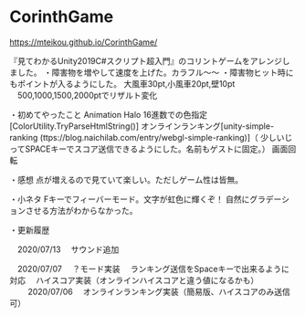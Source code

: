 # CorinthGame

https://mteikou.github.io/CorinthGame/

『見てわかるUnity2019C#スクリプト超入門』のコリントゲームをアレンジしました。
・障害物を増やして速度を上げた。カラフル～～
・障害物ヒット時にもポイントが入るようにした。
  大風車30pt,小風車20pt,壁10pt
　500,1000,1500,2000ptでリザルト変化

・初めてやったこと
  Animation
  Halo
  16進数での色指定[ColorUtility.TryParseHtmlString()]
  オンラインランキング[unity-simple-ranking (ttps://blog.naichilab.com/entry/webgl-simple-ranking)]（
  少しいじってSPACEキーでスコア送信できるようにした。名前もゲストに固定。）
  画面回転
  
・感想
  点が増えるので見ていて楽しい。ただしゲーム性は皆無。

・小ネタ
  Fキーでフィーバーモード。文字が虹色に輝くぞ！
  自然にグラデーションさせる方法がわからなかった。
  
・更新履歴

　2020/07/13
　サウンド追加

　2020/07/07
　？モード実装
　ランキング送信をSpaceキーで出来るように対応
　ハイスコア実装（オンラインハイスコアと違う値になるかも）
　
　2020/07/06
　オンラインランキング実装（簡易版、ハイスコアのみ送信可）
